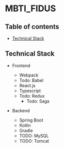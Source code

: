 # MBTI_FIDUS

## Table of contents

- [Technical Stack](#Technical-Stack)

## Technical Stack

- Frontend
  - Webpack
  - Todo: Babel
  - React.js
  - Typescript
  - Todo: Redux
    - Todo: Saga

- Backend
  - Spring Boot
  - Kotlin
  - Gradle
  - TODO: MySQL
  - TODO: Tomcat
